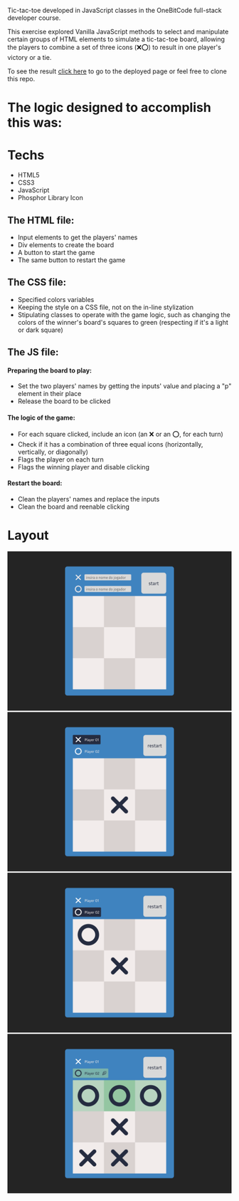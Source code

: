 Tic-tac-toe developed in JavaScript classes in the OneBitCode full-stack developer course. 

This exercise explored Vanilla JavaScript methods to select and manipulate certain groups of HTML elements to simulate a tic-tac-toe board, allowing the players to combine a set of three icons (❌⭕) to result in one player's victory or a tie. 

To see the result [click here]() to go to the deployed page or feel free to clone this repo.

# The logic designed to accomplish this was:

# Techs
- HTML5
- CSS3
- JavaScript
- Phosphor Library Icon

## The HTML file:
 - Input elements to get the players' names
 - Div elements to create the board
 - A button to start the game
 - The same button to restart the game 

## The CSS file:
- Specified colors variables
- Keeping the style on a CSS file, not on the in-line stylization
- Stipulating classes to operate with the game logic, such as changing the colors of the winner's board's squares to green (respecting if it's a light or dark square)

## The JS file:
#### Preparing the board to play: 
- Set the two players' names by getting the inputs' value and placing a "p" element in their place
- Release the board to be clicked
#### The logic of the game:
- For each square clicked, include an icon (an ❌ or an ⭕, for each turn)
- Check if it has a combination of three equal icons (horizontally, vertically, or diagonally)
- Flags the player on each turn
- Flags the winning player and disable clicking
#### Restart the board:
- Clean the players' names and replace the inputs
- Clean the board and reenable clicking

# Layout

<div align="center">

![first layout: no player set](assets/Desktop%20-%201.png)
![second layout: the players settled and flagged the first of the turn](assets/Desktop%20-%202.png)
![third layout: flagged the second of the turn](assets/Desktop%20-%203.png)
![first layout: shows the winner set of three and flag the winner player](assets/Desktop%20-%204.png)

</div>